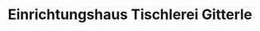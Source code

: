 ---
title: "Einrichtungshaus Tischlerei Gitterle"
url: /mils-bei-imst/einrichtungshaus-tischlerei-gitterle/
shop: Möbel
---